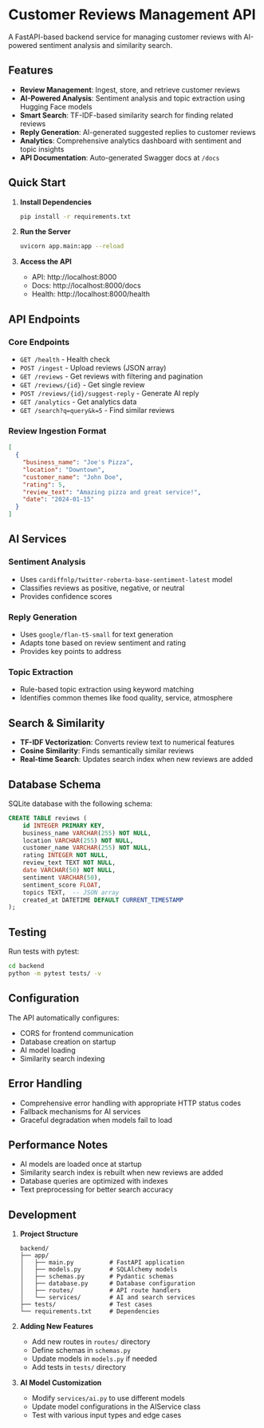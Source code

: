 # Customer Reviews Management API

A FastAPI-based backend service for managing customer reviews with AI-powered sentiment analysis and similarity search.

## Features

- **Review Management**: Ingest, store, and retrieve customer reviews
- **AI-Powered Analysis**: Sentiment analysis and topic extraction using Hugging Face models
- **Smart Search**: TF-IDF-based similarity search for finding related reviews
- **Reply Generation**: AI-generated suggested replies to customer reviews
- **Analytics**: Comprehensive analytics dashboard with sentiment and topic insights
- **API Documentation**: Auto-generated Swagger docs at `/docs`

## Quick Start

1. **Install Dependencies**
   ```bash
   pip install -r requirements.txt
   ```

2. **Run the Server**
   ```bash
   uvicorn app.main:app --reload
   ```

3. **Access the API**
   - API: http://localhost:8000
   - Docs: http://localhost:8000/docs
   - Health: http://localhost:8000/health

## API Endpoints

### Core Endpoints
- `GET /health` - Health check
- `POST /ingest` - Upload reviews (JSON array)
- `GET /reviews` - Get reviews with filtering and pagination
- `GET /reviews/{id}` - Get single review
- `POST /reviews/{id}/suggest-reply` - Generate AI reply
- `GET /analytics` - Get analytics data
- `GET /search?q=query&k=5` - Find similar reviews

### Review Ingestion Format

```json
[
  {
    "business_name": "Joe's Pizza",
    "location": "Downtown",
    "customer_name": "John Doe",
    "rating": 5,
    "review_text": "Amazing pizza and great service!",
    "date": "2024-01-15"
  }
]
```

## AI Services

### Sentiment Analysis
- Uses `cardiffnlp/twitter-roberta-base-sentiment-latest` model
- Classifies reviews as positive, negative, or neutral
- Provides confidence scores

### Reply Generation
- Uses `google/flan-t5-small` for text generation
- Adapts tone based on review sentiment and rating
- Provides key points to address

### Topic Extraction
- Rule-based topic extraction using keyword matching
- Identifies common themes like food quality, service, atmosphere

## Search & Similarity

- **TF-IDF Vectorization**: Converts review text to numerical features
- **Cosine Similarity**: Finds semantically similar reviews
- **Real-time Search**: Updates search index when new reviews are added

## Database Schema

SQLite database with the following schema:

```sql
CREATE TABLE reviews (
    id INTEGER PRIMARY KEY,
    business_name VARCHAR(255) NOT NULL,
    location VARCHAR(255) NOT NULL,
    customer_name VARCHAR(255) NOT NULL,
    rating INTEGER NOT NULL,
    review_text TEXT NOT NULL,
    date VARCHAR(50) NOT NULL,
    sentiment VARCHAR(50),
    sentiment_score FLOAT,
    topics TEXT,  -- JSON array
    created_at DATETIME DEFAULT CURRENT_TIMESTAMP
);
```

## Testing

Run tests with pytest:

```bash
cd backend
python -m pytest tests/ -v
```

## Configuration

The API automatically configures:
- CORS for frontend communication
- Database creation on startup
- AI model loading
- Similarity search indexing

## Error Handling

- Comprehensive error handling with appropriate HTTP status codes
- Fallback mechanisms for AI services
- Graceful degradation when models fail to load

## Performance Notes

- AI models are loaded once at startup
- Similarity search index is rebuilt when new reviews are added
- Database queries are optimized with indexes
- Text preprocessing for better search accuracy

## Development

1. **Project Structure**
   ```
   backend/
   ├── app/
   │   ├── main.py          # FastAPI application
   │   ├── models.py        # SQLAlchemy models
   │   ├── schemas.py       # Pydantic schemas
   │   ├── database.py      # Database configuration
   │   ├── routes/          # API route handlers
   │   └── services/        # AI and search services
   ├── tests/               # Test cases
   └── requirements.txt     # Dependencies
   ```

2. **Adding New Features**
   - Add new routes in `routes/` directory
   - Define schemas in `schemas.py`
   - Update models in `models.py` if needed
   - Add tests in `tests/` directory

3. **AI Model Customization**
   - Modify `services/ai.py` to use different models
   - Update model configurations in the AIService class
   - Test with various input types and edge cases